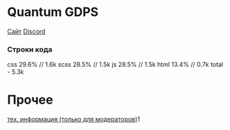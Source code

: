 # Quantum GDPS
<a href="https://itzzefirfy.github.io/quantum/">Сайт</a>
<a href="https://discord.gg/vX87VFVphg">Discord</a>

### Строки кода
css  29.6%  // 1.6k
scss 28.5%  // 1.5k
js   28.5%  // 1.5k
html 13.4%  // 0.7k
total - 5.3k

# Прочее
<a href="information.md">тех. информация (только для модераторов)</a>1